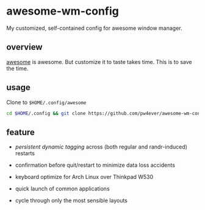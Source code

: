 awesome-wm-config
=================

My customized, self-contained config for awesome window manager.

overview
-----

[awesome][] is awesome. But customize it to taste takes time. This is to save the time.

usage
-----

Clone to `$HOME/.config/awesome`

```bash
cd $HOME/.config && git clone https://github.com/pw4ever/awesome-wm-config.git awesome
```

feature
-----

* *persistent dynamic tagging* across (both regular and randr-induced) restarts

* confirmation before quit/restart to minimize data loss accidents

* keyboard optimize for Arch Linux over Thinkpad W530 

* quick launch of common applications

* cycle through only the most sensible layouts

[awesome]: http://awesome.naquadah.org/wiki/Main_Page "awesome wm wiki"
